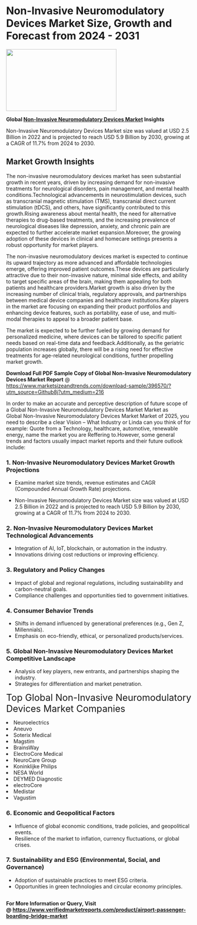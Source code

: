 <H1>Non-Invasive Neuromodulatory Devices Market Size, Growth and Forecast from 2024 - 2031</H1><img class="aligncenter size-medium wp-image-584254" src="https://thirdeyenews.in/wp-content/uploads/2024/09/Global-Market-Research-300x168.jpeg" alt="" width="300" height="168" /><p><strong>Global&nbsp;<a href="https://www.marketsizeandtrends.com/download-sample/396570/?utm_source=Github8j?utm_medium=216">Non-Invasive Neuromodulatory Devices Market</a> Insights</strong></p><p>Non-Invasive Neuromodulatory Devices Market size was valued at USD 2.5 Billion in 2022 and is projected to reach USD 5.9 Billion by 2030, growing at a CAGR of 11.7% from 2024 to 2030.</p><p><h2>Market Growth Insights</h2> <p>The non-invasive neuromodulatory devices market has seen substantial growth in recent years, driven by increasing demand for non-invasive treatments for neurological disorders, pain management, and mental health conditions.Technological advancements in neurostimulation devices, such as transcranial magnetic stimulation (TMS), transcranial direct current stimulation (tDCS), and others, have significantly contributed to this growth.Rising awareness about mental health, the need for alternative therapies to drug-based treatments, and the increasing prevalence of neurological diseases like depression, anxiety, and chronic pain are expected to further accelerate market expansion.Moreover, the growing adoption of these devices in clinical and homecare settings presents a robust opportunity for market players.</p> <p>The non-invasive neuromodulatory devices market is expected to continue its upward trajectory as more advanced and affordable technologies emerge, offering improved patient outcomes.These devices are particularly attractive due to their non-invasive nature, minimal side effects, and ability to target specific areas of the brain, making them appealing for both patients and healthcare providers.Market growth is also driven by the increasing number of clinical trials, regulatory approvals, and partnerships between medical device companies and healthcare institutions.Key players in the market are focusing on expanding their product portfolios and enhancing device features, such as portability, ease of use, and multi-modal therapies to appeal to a broader patient base.</p> <p>The market is expected to be further fueled by growing demand for personalized medicine, where devices can be tailored to specific patient needs based on real-time data and feedback.Additionally, as the geriatric population increases globally, there will be a rising need for effective treatments for age-related neurological conditions, further propelling market growth.</p> <p><span class=""><strong>Download Full PDF Sample Copy of Global Non-Invasive Neuromodulatory Devices Market Report</strong> @ <a href="https://www.marketsizeandtrends.com/download-sample/396570/?utm_source=Github8j?utm_medium=216" target="_blank">https://www.marketsizeandtrends.com/download-sample/396570/?utm_source=Github8j?utm_medium=216</a></span></p><p>In order to make an accurate and perceptive description of future scope of a Global&nbsp;Non-Invasive Neuromodulatory Devices Market Market as Global&nbsp;Non-Invasive Neuromodulatory Devices Market Market of 2025, you need to describe a clear Vision &ndash; What Industry or Linda can you think of for example: Quote from a Technology, healthcare, automotive, renewable energy, name the market you are Reffering to.However, some general trends and factors usually impact market reports and their future outlook include:</p><h3>1.&nbsp;<strong>Non-Invasive Neuromodulatory Devices Market Growth Projections</strong></h3><ul><li>Examine market size trends, revenue estimates and CAGR (Compounded Annual Growth Rate) projections.</li><li><p>Non-Invasive Neuromodulatory Devices Market size was valued at USD 2.5 Billion in 2022 and is projected to reach USD 5.9 Billion by 2030, growing at a CAGR of 11.7% from 2024 to 2030.</p></li></ul><h3>2.&nbsp;<strong>Non-Invasive Neuromodulatory Devices Market Technological Advancements</strong></h3><ul><li>Integration of AI, IoT, blockchain, or automation in the industry.</li><li>Innovations driving cost reductions or improving efficiency.</li></ul><h3>3.&nbsp;<strong>Regulatory and Policy Changes</strong></h3><ul><li>Impact of global and regional regulations, including sustainability and carbon-neutral goals.</li><li>Compliance challenges and opportunities tied to government initiatives.</li></ul><h3>4.&nbsp;<strong>Consumer Behavior Trends</strong></h3><ul><li>Shifts in demand influenced by generational preferences (e.g., Gen Z, Millennials).</li><li>Emphasis on eco-friendly, ethical, or personalized products/services.</li></ul><h3>5.&nbsp;<strong>Global Non-Invasive Neuromodulatory Devices Market Competitive Landscape</strong></h3><ul><li>Analysis of key players, new entrants, and partnerships shaping the industry.</li><li>Strategies for differentiation and market penetration.</li></ul><p data-pm-slice="1 1 []"><span style="color: inherit; font-family: inherit; font-size: 25px;">Top Global Non-Invasive Neuromodulatory Devices Market Companies</span></p><div class="" data-test-id=""><p><li>Neuroelectrics</li><li> Aneuvo</li><li> Soterix Medical</li><li> Magstim</li><li> BrainsWay</li><li> ElectroCore Medical</li><li> NeuroCare Group</li><li> Koninklijke Philips</li><li> NESA World</li><li> DEYMED Diagnostic</li><li> electroCore</li><li> Medistar</li><li> Vagustim</li></p></div><h3>6.&nbsp;<strong>Economic and Geopolitical Factors</strong></h3><ul><li>Influence of global economic conditions, trade policies, and geopolitical events.</li><li>Resilience of the market to inflation, currency fluctuations, or global crises.</li></ul><h3>7.&nbsp;<strong>Sustainability and ESG (Environmental, Social, and Governance)</strong></h3><ul><li>Adoption of sustainable practices to meet ESG criteria.</li><li>Opportunities in green technologies and circular economy principles.</li></ul><h2><strong style="font-size: 14px;">For More Information or Query, Visit @&nbsp;</strong><a style="background-color: #ffffff; font-size: 14px;" href="https://www.marketsizeandtrends.com/report/non-invasive-neuromodulatory-devices-market/" target="_blank">https://www.verifiedmarketreports.com/product/airport-passenger-boarding-bridge-market</a></h2>